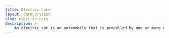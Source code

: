 ```yaml
---
title: Electric Cars
layout: categorytest
slug: electric-cars
description: >-
	An electric car is an automobile that is propelled by one or more electric motors, using energy stored in rechargeable batteries. The first practical electric cars were produced in the 1880s. Electric cars were popular in the late 19th century and early 20th century, until advances in internal combustion engines, electric starters in particular, and mass production of cheaper gasoline vehicles led to a decline in the use of electric drive vehicles.
---
```

